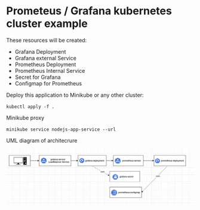 # Prometeus / Grafana kubernetes cluster example
These resources will be created:
* Grafana Deployment
* Grafana external Service
* Prometheus Deployment
* Prometheus Internal Service
* Secret for Grafana
* Configmap for Prometheus

Deploy this application to Minikube or any other cluster:
```
kubectl apply -f .

```

Minikube proxy
```
minikube service nodejs-app-service --url
```


UML diagram of architecrure

![Alt text](image.png)